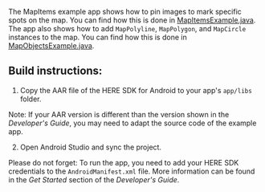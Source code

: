 The MapItems example app shows how to pin images to mark specific spots on the map. You can find how this is done in [MapItemsExample.java](app/src/main/java/com/here/mapitems/MapItemsExample.java). The app also shows how to add `MapPolyline`, `MapPolygon`, and `MapCircle` instances to the map. You can find how this is done in [MapObjectsExample.java](app/src/main/java/com/here/mapitems/MapObjectsExample.java).

Build instructions:
-------------------

1) Copy the AAR file of the HERE SDK for Android to your app's `app/libs` folder.

Note: If your AAR version is different than the version shown in the _Developer's Guide_, you may need to adapt the source code of the example app.

2) Open Android Studio and sync the project.

Please do not forget: To run the app, you need to add your HERE SDK credentials to the `AndroidManifest.xml` file. More information can be found in the _Get Started_ section of the _Developer's Guide_.
